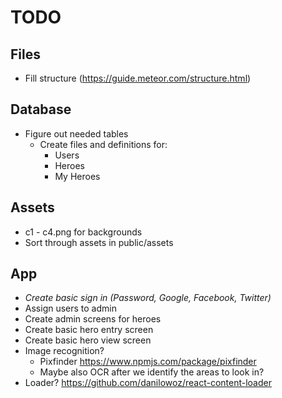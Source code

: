 # TODO

## Files

- Fill structure (<https://guide.meteor.com/structure.html>)

## Database

- Figure out needed tables
  - Create files and definitions for:
    - Users
    - Heroes
    - My Heroes

## Assets

- c1 - c4.png for backgrounds
- Sort through assets in public/assets

## App

- *Create basic sign in (Password, Google, Facebook, Twitter)*
- Assign users to admin
- Create admin screens for heroes
- Create basic hero entry screen
- Create basic hero view screen
- Image recognition?
  - Pixfinder <https://www.npmjs.com/package/pixfinder>
  - Maybe also OCR after we identify the areas to look in?
- Loader? <https://github.com/danilowoz/react-content-loader>
